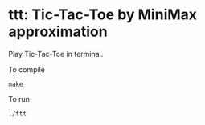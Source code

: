 # ttt: Tic-Tac-Toe by MiniMax approximation

Play Tic-Tac-Toe in terminal.

To compile

```{.bash}
make
```

To run

```{.bash}
./ttt
```
